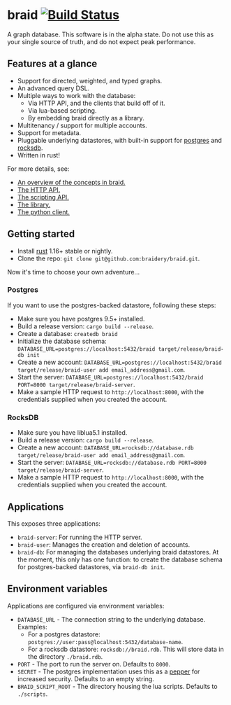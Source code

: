# braid [![Build Status](https://travis-ci.org/braidery/braid.svg?branch=master)](https://travis-ci.org/braidery/braid)

A graph database. This software is in the alpha state. Do not use this as your single source of truth, and do not expect peak performance.

## Features at a glance

* Support for directed, weighted, and typed graphs.
* An advanced query DSL.
* Multiple ways to work with the database:
    * Via HTTP API, and the clients that build off of it.
    * Via lua-based scripting.
    * By embedding braid directly as a library.
* Multitenancy / support for multiple accounts.
* Support for metadata.
* Pluggable underlying datastores, with built-in support for [postgres](https://www.postgresql.org/) and [rocksdb](https://github.com/facebook/rocksdb).
* Written in rust!

For more details, see:

* [An overview of the concepts in braid.](https://braidery.github.io/concepts.html)
* [The HTTP API.](https://braidery.github.io/http-api.html)
* [The scripting API.](https://braidery.github.io/scripting.html)
* [The library.](https://github.com/braidery/lib)
* [The python client.](https://github.com/braidery/python-client)

## Getting started

* Install [rust](https://www.rust-lang.org/en-US/install.html) 1.16+ stable or nightly.
* Clone the repo: `git clone git@github.com:braidery/braid.git`.

Now it's time to choose your own adventure...

### Postgres

If you want to use the postgres-backed datastore, following these steps:

* Make sure you have postgres 9.5+ installed.
* Build a release version: `cargo build --release`.
* Create a database: `createdb braid`
* Initialize the database schema: `DATABASE_URL=postgres://localhost:5432/braid target/release/braid-db init`
* Create a new account: `DATABASE_URL=postgres://localhost:5432/braid target/release/braid-user add email_address@gmail.com`.
* Start the server: `DATABASE_URL=postgres://localhost:5432/braid PORT=8000 target/release/braid-server`.
* Make a sample HTTP request to `http://localhost:8000`, with the credentials supplied when you created the account.

### RocksDB

* Make sure you have liblua5.1 installed.
* Build a release version: `cargo build --release`.
* Create a new account: `DATABASE_URL=rocksdb://database.rdb target/release/braid-user add email_address@gmail.com`.
* Start the server: `DATABASE_URL=rocksdb://database.rdb PORT=8000 target/release/braid-server`.
* Make a sample HTTP request to `http://localhost:8000`, with the credentials supplied when you created the account.

## Applications

This exposes three applications:

* `braid-server`: For running the HTTP server.
* `braid-user`: Manages the creation and deletion of accounts.
* `braid-db`: For managing the databases underlying braid datastores. At the moment, this only has one function: to create the database schema for postgres-backed datastores, via `braid-db init`.

## Environment variables

Applications are configured via environment variables:

* `DATABASE_URL` - The connection string to the underlying database. Examples:
    * For a postgres datastore: `postgres://user:pass@localhost:5432/database-name`.
    * For a rocksdb datastore: `rocksdb://braid.rdb`. This will store data in the directory `./braid.rdb`.
* `PORT` - The port to run the server on. Defaults to `8000`.
* `SECRET` - The postgres implementation uses this as a [pepper](https://en.wikipedia.org/wiki/Pepper_%28cryptography%29) for increased security. Defaults to an empty string.
* `BRAID_SCRIPT_ROOT` - The directory housing the lua scripts. Defaults to `./scripts`.
